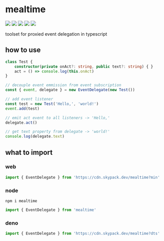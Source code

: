 # mealtime
[![](https://badgen.net/packagephobia/install/mealtime?icon=npm&label&color=black&scale=1.3)](https://www.npmjs.com/package/mealtime) [![](https://badgen.net/npm/types/tslib?icon=typescript&label&color=black&scale=1.3)](https://github.com/domrally/mealtime/blob/main/code/context.d.ts) [![](https://badgen.net/badge/license/Fair?color=grey&scale=1.3)](https://github.com/domrally/mealtime/blob/main/LICENSE) [![](https://badgen.net/github/tag/domrally/mealtime?icon=git&label&color=grey&scale=1.3)](https://github.com/domrally/mealtime/releases) [![](https://badgen.net/github/status/domrally/mealtime?icon=github&label&color=black&scale=1.3)](https://github.com/domrally/mealtime/actions)

toolset for proxied event delegation in typescript

## how to use

```ts
class Test {
    constructor(private onAct?: string, public text?: string) { }
    act = () => console.log(this.onAct)
}

// decouple event emmission from event subscription
const { event, delegate } = new EventDelegate(new Test())

// add event listener
const test = new Test('Hello,', 'world!')
event.add(test)

// emit act event to all listeners -> 'Hello,'
delegate.act()

// get text property from delegate -> 'world!'
console.log(delegate.text)

```

## what to import

### web
```js
import { EventDelegate } from 'https://cdn.skypack.dev/mealtime?min'
```

### node
```
npm i mealtime
```
```js
import { EventDelegate } from 'mealtime'
```

### deno
```ts
import { EventDelegate } from 'https://cdn.skypack.dev/mealtime?dts'
```
